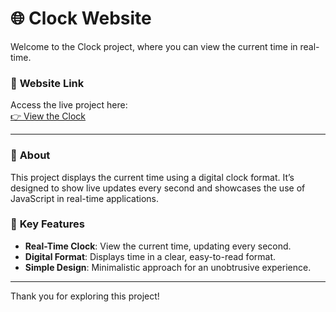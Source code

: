 # 🌐 **Clock Website**

Welcome to the Clock project, where you can view the current time in real-time.

### 🔗 **Website Link**  
Access the live project here:  
[👉 View the Clock](https://omvijaysharma.github.io/clock/)  

---

### 📜 **About**  
This project displays the current time using a digital clock format. It’s designed to show live updates every second and showcases the use of JavaScript in real-time applications.

### 📂 **Key Features**  
- **Real-Time Clock**: View the current time, updating every second.  
- **Digital Format**: Displays time in a clear, easy-to-read format.  
- **Simple Design**: Minimalistic approach for an unobtrusive experience.  

---

Thank you for exploring this project!
